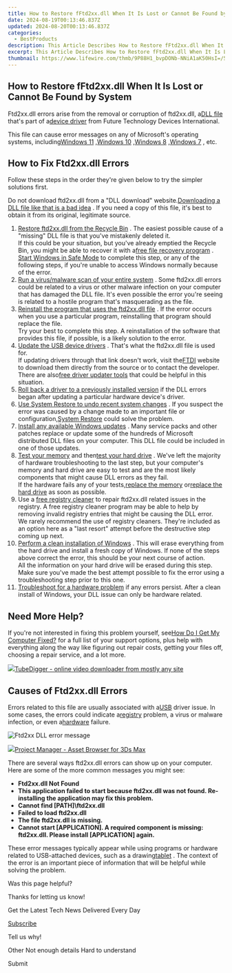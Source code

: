 ```yaml
---
title: How to Restore fFtd2xx.dll When It Is Lost or Cannot Be Found by System
date: 2024-08-19T00:13:46.837Z
updated: 2024-08-20T00:13:46.837Z
categories:
  - BestProducts
description: This Article Describes How to Restore fFtd2xx.dll When It Is Lost or Cannot Be Found by System
excerpt: This Article Describes How to Restore fFtd2xx.dll When It Is Lost or Cannot Be Found by System
thumbnail: https://www.lifewire.com/thmb/9P88H1_bvpDONb-NNiA1aK50HsI=/540x405/filters:no_upscale():max_bytes(150000):strip_icc():format(webp)/ftd2xx-dll-error-message-d0f71581045d4bf5ae00c466052a2f12.png
---
```


## How to Restore fFtd2xx.dll When It Is Lost or Cannot Be Found by System
 Ftd2xx.dll errors arise from the removal or corruption of ftd2xx.dll, a[DLL file](https://www.lifewire.com/what-is-a-dll-file-2625852) that's part of a[device driver](https://www.lifewire.com/what-is-a-device-driver-2625796) from Future Technology Devices International.  

 This file can cause error messages on any of Microsoft's operating systems, including[Windows 11](https://www.lifewire.com/windows-11-5188930) ,[Windows 10](https://www.lifewire.com/windows-10-2626217) ,[Windows 8](https://www.lifewire.com/windows-8-2626235) ,[Windows 7](https://www.lifewire.com/windows-7-2626265) , etc.

## How to Fix Ftd2xx.dll Errors

 Follow these steps in the order they're given below to try the simpler solutions first.  

 Do not download ftd2xx.dll from a "DLL download" website.[Downloading a DLL file like that is a bad idea](https://www.lifewire.com/important-reasons-not-to-download-dll-files-2624455) . If you need a copy of this file, it's best to obtain it from its original, legitimate source.

1. [Restore ftd2xx.dll from the Recycle Bin](https://www.lifewire.com/how-to-restore-deleted-files-from-the-recycle-bin-2624515) . The easiest possible cause of a "missing" DLL file is that you've mistakenly deleted it.  
 If this could be your situation, but you've already emptied the Recycle Bin, you might be able to recover it with a[free file recovery program](https://www.lifewire.com/free-data-recovery-software-tools-2622893) .  
[Start Windows in Safe Mode](https://www.lifewire.com/how-do-i-start-windows-in-safe-mode-2624480) to complete this step, or any of the following steps, if you're unable to access Windows normally because of the error.
2. [Run a virus/malware scan of your entire system](https://www.lifewire.com/properly-scan-your-computer-for-viruses-and-other-malware-2624526) . Some ftd2xx.dll errors could be related to a virus or other malware infection on your computer that has damaged the DLL file. It's even possible the error you're seeing is related to a hostile program that's masquerading as the file.
3. [Reinstall the program that uses the ftd2xx.dll file](https://www.lifewire.com/what-is-the-proper-way-to-reinstall-a-software-program-2624478) . If the error occurs when you use a particular program, reinstalling that program should replace the file.  
 Try your best to complete this step. A reinstallation of the software that provides this file, if possible, is a likely solution to the error.
4. [Update the USB device drivers](https://www.lifewire.com/how-to-update-drivers-in-windows-2619214) . That's what the ftd2xx.dll file is used for.  
 If updating drivers through that link doesn't work, visit the[FTDI](https://ftdichip.com/drivers/) website to download them directly from the source or to contact the developer. There are also[free driver updater tools](https://www.lifewire.com/free-driver-updater-tools-2619206) that could be helpful in this situation.
5. [Roll back a driver to a previously installed version](https://www.lifewire.com/how-to-roll-back-a-driver-in-windows-2619217) if the DLL errors began after updating a particular hardware device's driver.
6. [Use System Restore to undo recent system changes](https://www.lifewire.com/how-to-use-system-restore-in-windows-2626131) . If you suspect the error was caused by a change made to an important file or configuration,[System Restore](https://www.lifewire.com/what-is-system-restore-2626022) could solve the problem.
7. [Install any available Windows updates](https://www.lifewire.com/how-to-check-for-install-windows-updates-2624596) . Many service packs and other patches replace or update some of the hundreds of Microsoft distributed DLL files on your computer. This DLL file could be included in one of those updates.
8. [Test your memory](https://www.lifewire.com/free-memory-test-programs-2626178) and then[test your hard drive](https://www.lifewire.com/free-hard-drive-testing-programs-2626183) . We've left the majority of hardware troubleshooting to the last step, but your computer's memory and hard drive are easy to test and are the most likely components that might cause DLL errors as they fail.  
 If the hardware fails any of your tests,[replace the memory](https://www.lifewire.com/how-to-replace-the-memory-ram-in-a-computer-2626201) or[replace the hard drive](https://www.lifewire.com/how-to-replace-a-hard-drive-2626200) as soon as possible.
9. Use a [free registry cleaner](https://www.lifewire.com/free-registry-cleaners-2626176) to repair ftd2xx.dll related issues in the registry. A free registry cleaner program may be able to help by removing invalid registry entries that might be causing the DLL error.  
 We rarely recommend the use of registry cleaners. They're included as an option here as a "last resort" attempt before the destructive step coming up next.
10. [Perform a clean installation of Windows](https://www.lifewire.com/how-to-clean-install-windows-2624904) . This will erase everything from the hard drive and install a fresh copy of Windows. If none of the steps above correct the error, this should be your next course of action.  
 All the information on your hard drive will be erased during this step. Make sure you've made the best attempt possible to fix the error using a troubleshooting step prior to this one.
11. [Troubleshoot for a hardware problem](https://www.lifewire.com/fix-a-dll-issue-caused-by-a-hardware-problem-2624493) if any errors persist. After a clean install of Windows, your DLL issue can only be hardware related.

## Need More Help?

 If you're not interested in fixing this problem yourself, see[How Do I Get My Computer Fixed?](https://www.lifewire.com/how-do-i-get-my-computer-fixed-2625167) for a full list of your support options, plus help with everything along the way like figuring out repair costs, getting your files off, choosing a repair service, and a lot more.

<!-- affiliate ads begin -->
<a href="https://secure.2checkout.com/order/checkout.php?PRODS=4572700&QTY=1&AFFILIATE=108875&CART=1"><img src="	https://www.tubedigger.com/wp-content/uploads/2020/08/tubedigger-software-new.png" border="0">TubeDigger - online video downloader from mostly any site</a>
<!-- affiliate ads end -->
## Causes of Ftd2xx.dll Errors

 Errors related to this file are usually associated with a[USB](https://www.lifewire.com/universal-serial-bus-usb-2626039) driver issue. In some cases, the errors could indicate a[registry](https://www.lifewire.com/windows-registry-2625992) problem, a virus or malware infection, or even a[hardware](https://www.lifewire.com/computer-hardware-2625895) failure.

![Ftd2xx DLL error message](https://www.lifewire.com/thmb/lith3cUGYb-va6GXWdSUXqBgaoc=/1500x0/filters:no_upscale():max_bytes(150000):strip_icc():format(webp)/ftd2xx-dll-error-message-8332f87bcee7434bae4b32006e0921c5.png)

<!-- affiliate ads begin -->
<a href="https://secure.2checkout.com/order/checkout.php?PRODS=4709458&QTY=1&AFFILIATE=108875&CART=1"><img src="https://3d-kstudio.com/wp-content/uploads/2014/02/Project-Manager-3D-Models-4-800x800.jpg" border="0">Project Manager - Asset Browser for 3Ds Max</a>
<!-- affiliate ads end -->
 There are several ways ftd2xx.dll errors can show up on your computer. Here are some of the more common messages you might see:

* **Ftd2xx.dll Not Found**
* **This application failed to start because ftd2xx.dll was not found. Re-installing the application may fix this problem.**
* **Cannot find \[PATH\]\\ftd2xx.dll**
* **Failed to load ftd2xx.dll**
* **The file ftd2xx.dll is missing.**
* **Cannot start \[APPLICATION\]. A required component is missing: ftd2xx.dll. Please install \[APPLICATION\] again.**

 These error messages typically appear while using programs or hardware related to USB-attached devices, such as a drawing[tablet](https://www.lifewire.com/what-is-a-tablet-4157433) . The context of the error is an important piece of information that will be helpful while solving the problem.

Was this page helpful?

Thanks for letting us know!

 Get the Latest Tech News Delivered Every Day

[Subscribe](https://www.lifewire.com/#)

Tell us why!

 Other  Not enough details  Hard to understand

 Submit

<ins class="adsbygoogle"
     style="display:block"
     data-ad-format="autorelaxed"
     data-ad-client="ca-pub-7571918770474297"
     data-ad-slot="1223367746"></ins>



<ins class="adsbygoogle"
     style="display:block"
     data-ad-client="ca-pub-7571918770474297"
     data-ad-slot="8358498916"
     data-ad-format="auto"
     data-full-width-responsive="true"></ins>


